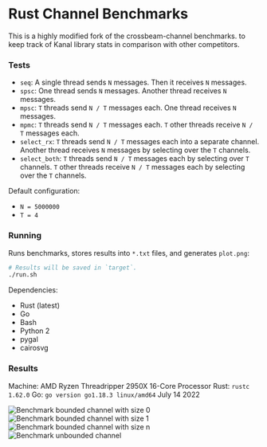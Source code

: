 # Rust Channel Benchmarks
This is a highly modified fork of the crossbeam-channel benchmarks. to keep track of Kanal library stats in comparison with other competitors.
### Tests

* `seq`: A single thread sends `N` messages. Then it receives `N` messages.
* `spsc`: One thread sends `N` messages. Another thread receives `N` messages.
* `mpsc`: `T` threads send `N / T` messages each. One thread receives `N` messages.
* `mpmc`: `T` threads send `N / T` messages each. `T` other threads receive `N / T` messages each.
* `select_rx`: `T` threads send `N / T` messages each into a separate channel. Another thread receives `N` messages by selecting over the `T` channels.
* `select_both`: `T` threads send `N / T` messages each by selecting over `T` channels. `T` other threads receive `N / T` messages each by selecting over the `T` channels.

Default configuration:

- `N = 5000000`
- `T = 4`

### Running

Runs benchmarks, stores results into `*.txt` files, and generates `plot.png`:

```bash
# Results will be saved in `target`.
./run.sh
```

Dependencies:

- Rust (latest)
- Go
- Bash
- Python 2
- pygal
- cairosvg

### Results

Machine: AMD Ryzen Threadripper 2950X 16-Core Processor
Rust: `rustc 1.62.0`
Go: `go version go1.18.3 linux/amd64`
July 14 2022

![Benchmark bounded channel with size 0](https://i.imgur.com/vEBirUw.png)
![Benchmark bounded channel with size 1](https://i.imgur.com/iDETIAK.png)
![Benchmark bounded channel with size n](https://i.imgur.com/qdjXzyh.png)
![Benchmark unbounded channel](https://i.imgur.com/idxEm3k.png)